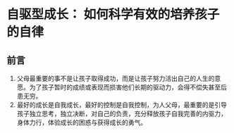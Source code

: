 # 自驱型成长： 如何科学有效的培养孩子的自律

## 前言

1. 父母最重要的事不是让孩子取得成功，而是让孩子努力活出自己的人生的意愿。为了孩子暂时的成绩或表现而损害他们长期的驱动力，会得不偿失甚至后患无穷。
2. 最好的成长是自我成长，最好的控制是自我控制，为人父母，最重要的是引导孩子独立思考，独立决断，对自己的负责，充分释放孩子自我完善的内驱力，身体力行，体验成长的困惑与获得成长的勇气。